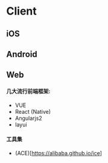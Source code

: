 # Client
## iOS
## Android
## Web
#### 几大流行前端框架:
- VUE
- React (Native)
- Angularjs2
- layui
#### 工具集
- (ACE)[https://alibaba.github.io/ice]